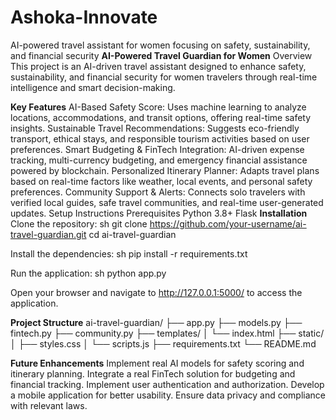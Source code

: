 # Ashoka-Innovate
AI-powered travel assistant for women focusing on safety, sustainability, and financial security
**AI-Powered Travel Guardian for Women**
Overview
This project is an AI-driven travel assistant designed to enhance safety, sustainability, and financial security for women travelers through real-time intelligence and smart decision-making.

**Key Features**
AI-Based Safety Score: Uses machine learning to analyze locations, accommodations, and transit options, offering real-time safety insights.
Sustainable Travel Recommendations: Suggests eco-friendly transport, ethical stays, and responsible tourism activities based on user preferences.
Smart Budgeting & FinTech Integration: AI-driven expense tracking, multi-currency budgeting, and emergency financial assistance powered by blockchain.
Personalized Itinerary Planner: Adapts travel plans based on real-time factors like weather, local events, and personal safety preferences.
Community Support & Alerts: Connects solo travelers with verified local guides, safe travel communities, and real-time user-generated updates.
Setup Instructions
Prerequisites
Python 3.8+
Flask
**Installation**
Clone the repository: sh git clone https://github.com/your-username/ai-travel-guardian.git cd ai-travel-guardian

Install the dependencies: sh pip install -r requirements.txt

Run the application: sh python app.py

Open your browser and navigate to http://127.0.0.1:5000/ to access the application.

**Project Structure**
ai-travel-guardian/ ├── app.py ├── models.py ├── fintech.py ├── community.py ├── templates/ │ └── index.html ├── static/ │ ├── styles.css │ └── scripts.js ├── requirements.txt └── README.md

**Future Enhancements**
Implement real AI models for safety scoring and itinerary planning.
Integrate a real FinTech solution for budgeting and financial tracking.
Implement user authentication and authorization.
Develop a mobile application for better usability.
Ensure data privacy and compliance with relevant laws.
